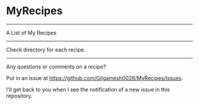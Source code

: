 # MyRecipes

--------------------
A List of My Recipes

--------------------

Check directory for each recipe.

--------------------
Any questions or comments on a recipe?

Put in an issue at https://github.com/Gilgamesh0028/MyRecipes/issues. 

I'll get back to you when I see the notification of a new issue in this repository.
